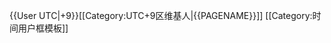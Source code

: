 {{User UTC|+9}}<includeonly>[[Category:UTC+9区维基人|{{PAGENAME}}]]</includeonly><noinclude>
[[Category:时间用户框模板]]
</noinclude>